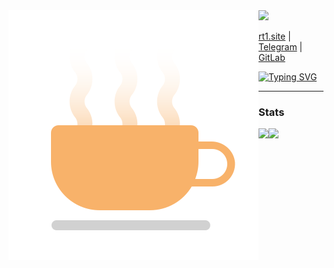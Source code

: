
<img align="left" src="tea.svg" heght="100px">
<img src="https://readme-typing-svg.demolab.com?font=Fira+Code&size=28&pause=1000&color=051015&multiline=true&repeat=false&width=435&height=40&lines=Hi%2C+I'm+Artie+%E2%9C%8C%EF%B8%8F">

[rt1.site](https://t.me/rt1prog) | [Telegram](https://t.me/rt1prog) | [GitLab](https://t.me/rt1prog)

<a href="https://git.io/typing-svg"><img src="https://readme-typing-svg.demolab.com?font=Fira+Code&size=16&duration=1000&pause=1000&color=051015&multiline=true&width=500&height=100&lines=%3E+Linux+administrator+%26+web+developer;%3E+Below+you+can+see+my+level+of+skills;%23+Please+star+me+)" alt="Typing SVG" /></a>



---

<!-- <img src="https://img.shields.io/badge/linux-awesome-blue.svg?&style=flat-square&logo=linux&logoColor=white"> <img src="https://img.shields.io/badge/terminal-awesome-blue.svg?&style=flat-square&logo=GNU bash&logoColor=white"> <img src="https://img.shields.io/badge/nginx-good-darkblue.svg?&style=flat-square&logo=nginx&logoColor=white"> -->

### Stats

<img src="https://github-readme-stats.vercel.app/api?username=rt1prog&show_icons=true&theme=transparent&icon_color=D7B500&text_color=333333&hide_border=true" align="left">
<img src="https://github-readme-stats.vercel.app/api/top-langs/?username=rt1prog&layout=compact&theme=transparent&hide_border=true">
